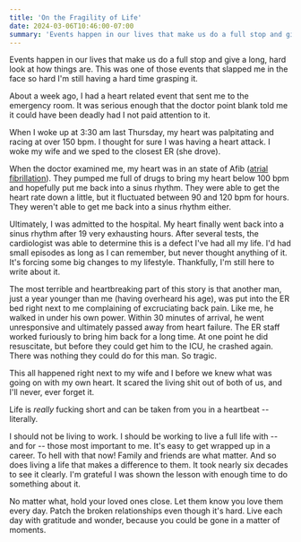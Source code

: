 ```yaml
---
title: 'On the Fragility of Life'
date: 2024-03-06T10:46:00-07:00
summary: 'Events happen in our lives that make us do a full stop and give a long, hard look at how things are.'
---
```

Events happen in our lives that make us do a full stop and give a long, hard look at how things are. This was one of those events that slapped me in the face so hard I'm still having a hard time grasping it.

About a week ago, I had a heart related event that sent me to the emergency room. It was serious enough that the doctor point blank told me it could have been deadly had I not paid attention to it.

When I woke up at 3:30 am last Thursday, my heart was palpitating and racing at over 150 bpm. I thought for sure I was having a heart attack. I woke my wife and we sped to the closest ER (she drove).

When the doctor examined me, my heart was in an state of Afib ([atrial fibrillation](https://www.mayoclinic.org/diseases-conditions/atrial-fibrillation/symptoms-causes/syc-20350624)). They pumped me full of drugs to bring my heart below 100 bpm and hopefully put me back into a sinus rhythm. They were able to get the heart rate down a little, but it fluctuated between 90 and 120 bpm for hours. They weren't able to get me back into a sinus rhythm either.

Ultimately, I was admitted to the hospital. My heart finally went back into a sinus rhythm after 19 very exhausting hours. After several tests, the cardiologist was able to determine this is a defect I've had all my life. I'd had small episodes as long as I can remember, but never thought anything of it. It's forcing some big changes to my lifestyle. Thankfully, I'm still here to write about it.

The most terrible and heartbreaking part of this story is that another man, just a year younger than me (having overheard his age), was put into the ER bed right next to me complaining of excruciating back pain. Like me, he walked in under his own power. Within 30 minutes of arrival, he went unresponsive and ultimately passed away from heart failure. The ER staff worked furiously to bring him back for a long time. At one point he did resuscitate, but before they could get him to the ICU, he crashed again. There was nothing they could do for this man. So tragic.

This all happened right next to my wife and I before we knew what was going on with my own heart. It scared the living shit out of both of us, and I'll never, ever forget it.

Life is _really_ fucking short and can be taken from you in a heartbeat -- literally.

I should not be living to work. I should be working to live a full life with -- and for -- those most important to me. It's easy to get wrapped up in a career. To hell with that now! Family and friends are what matter. And so does living a life that makes a difference to them. It took nearly six decades to see it clearly. I'm grateful I was shown the lesson with enough time to do something about it.

No matter what, hold your loved ones close. Let them know you love them every day. Patch the broken relationships even though it's hard. Live each day with gratitude and wonder, because you could be gone in a matter of moments.